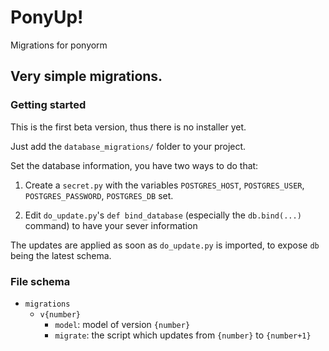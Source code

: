 # PonyUp!
Migrations for ponyorm

## Very simple migrations.

### Getting started

This is the first beta version, thus there is no installer yet.

Just add the `database_migrations/` folder to your project.

Set the database information, you have two ways to do that:

1. Create a `secret.py` with the variables `POSTGRES_HOST`, `POSTGRES_USER`, `POSTGRES_PASSWORD`, `POSTGRES_DB` set.

2. Edit `do_update.py`'s `def bind_database` (especially the `db.bind(...)` command)
 to have your sever information

The updates are applied as soon as `do_update.py` is imported, to expose `db` being the latest schema.

### File schema

- `migrations`
    - `v{number}`
        - `model`: model of version `{number}`
        - `migrate`: the script which updates from `{number}` to `{number+1}`